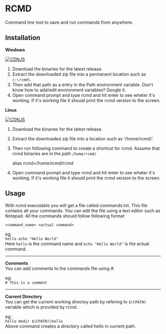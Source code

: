 # RCMD
 Command line tool to save and run commands from anywhere.

## Installation
 **Windows**  
   
 [![CDNJS](https://img.shields.io/badge/Download%20for-Windows-brightgreen)]()  
 1. Download the binaries for the latest release.
 2. Extract the downloaded zip file into a permanent location such as `c:\rcmd\`.
 3. Then add that path as a entry in the Path environment variable. Don't know how to add/edit environment variables? Google it.
 4. Open command prompt and type rcmd and hit enter to see wheter it's working. If it's working file it should print the rcmd version to the screen.
   
 **Linux**
   
 [![CDNJS](https://img.shields.io/badge/Download%20for-Linux-blue)]()  
 1. Download the binaries for the latest release.
 2. Extract the downloaded zip file into a location such as '/home/rcmd/'.
 3. Then run following command to create a shortcut for rcmd. Assume that rcmd binaries are in the path `/home/rcmd/`

    alias rcmd=/home/rcmd/rcmd

 4. Open command prompt and type rcmd and hit enter to see wheter it's working. If it's working file it should print the rcmd version to the screen.
  
## Usage
 With rcmd executable you will get a file called commands.txt. This file contains all your commands. You can edit the file using a text editor such as Notepad. All the commands should follow following format
 
    <command_name> <actual command>

 eg:  
    `hello echo "Hello World"`  
 Here `hello` is the command name and `echo "Hello World"` is the actual command.  

------
  
**Comments**  
You can add comments to the commands file using #.

eg:  
 `# This is a comment`

------
**Current Directory**  
You can get the current working directoy path by refering to `$(CPATH)` variable which is provided by rcmd.
  
eg:  
`hello mkdir $(CPATH)\hello`  
Above command creates a directory called hello in current path.